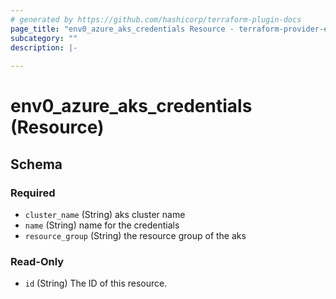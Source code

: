 ```yaml
---
# generated by https://github.com/hashicorp/terraform-plugin-docs
page_title: "env0_azure_aks_credentials Resource - terraform-provider-env0"
subcategory: ""
description: |-
  
---
```


# env0_azure_aks_credentials (Resource)





<!-- schema generated by tfplugindocs -->
## Schema

### Required

- `cluster_name` (String) aks cluster name
- `name` (String) name for the credentials
- `resource_group` (String) the resource group of the aks

### Read-Only

- `id` (String) The ID of this resource.
